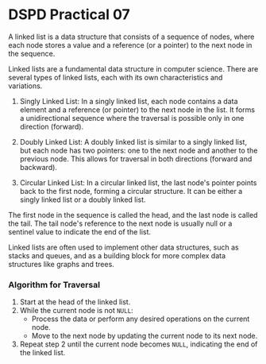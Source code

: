 # DSPD Practical 07

A linked list is a data structure that consists of a sequence of nodes, where each node stores a value and a reference (or a pointer) to the next node in the sequence.

Linked lists are a fundamental data structure in computer science. There are several types of linked lists, each with its own characteristics and variations.

1. Singly Linked List: In a singly linked list, each node contains a data element and a reference (or pointer) to the next node in the list. It forms a unidirectional sequence where the traversal is possible only in one direction (forward).

2. Doubly Linked List: A doubly linked list is similar to a singly linked list, but each node has two pointers: one to the next node and another to the previous node. This allows for traversal in both directions (forward and backward).

3. Circular Linked List: In a circular linked list, the last node's pointer points back to the first node, forming a circular structure. It can be either a singly linked list or a doubly linked list.

The first node in the sequence is called the head, and the last node is called the tail. The tail node's reference to the next node is usually null or a sentinel value to indicate the end of the list.

Linked lists are often used to implement other data structures, such as stacks and queues, and as a building block for more complex data structures like graphs and trees.

### Algorithm for Traversal

1. Start at the head of the linked list.
2. While the current node is not `NULL`:
   - Process the data or perform any desired operations on the current node.
   - Move to the next node by updating the current node to its next node.
3. Repeat step 2 until the current node becomes `NULL`, indicating the end of the linked list.
